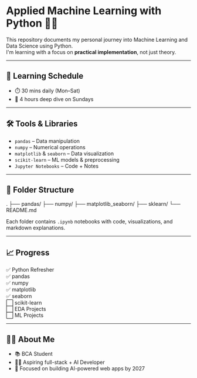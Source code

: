 # Applied Machine Learning with Python 🧠🚀

This repository documents my personal journey into Machine Learning and Data Science using Python.  
I'm learning with a focus on **practical implementation**, not just theory.

---

## 🔄 Learning Schedule

- ⏱️ 30 mins daily (Mon–Sat)
- 🧠 4 hours deep dive on Sundays

---

## 🛠️ Tools & Libraries

- `pandas` – Data manipulation
- `numpy` – Numerical operations
- `matplotlib` & `seaborn` – Data visualization
- `scikit-learn` – ML models & preprocessing
- `Jupyter Notebooks` – Code + Notes

---

## 📁 Folder Structure

.
├── pandas/
├── numpy/
├── matplotlib_seaborn/
├── sklearn/
└── README.md


Each folder contains `.ipynb` notebooks with code, visualizations, and markdown explanations.

---

## 📈 Progress

✅ Python Refresher  
✅ pandas  
✅ numpy  
✅ matplotlib  
✅ seaborn  
⬜ scikit-learn  
⬜ EDA Projects  
⬜ ML Projects

---

## 🙋‍♂️ About Me

- 📚 BCA Student  
- 🧑‍💻 Aspiring full-stack + AI Developer  
- 🚀 Focused on building AI-powered web apps by 2027  

